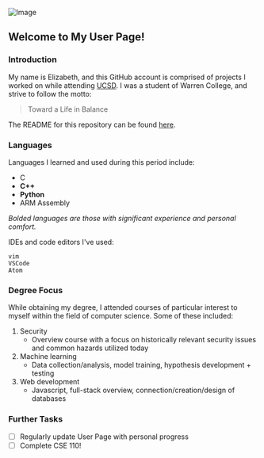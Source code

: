 ![Image](https://kpbs.media.clients.ellingtoncms.com/img/photos/2018/07/17/CAMD8290.jpg)

## Welcome to My User Page!

### Introduction

My name is Elizabeth, and this GitHub account is comprised of projects I worked on while attending [UCSD](https://ucsd.edu/). I was a student of Warren College, and strive to follow the motto:
> Toward a Life in Balance

The README for this repository can be found [here](README.md).

### Languages

Languages I learned and used during this period include:

- C
- **C++**
- **Python**
- ARM Assembly

*Bolded languages are those with significant experience and personal comfort.*

IDEs and code editors I've used:

```
vim
VSCode
Atom
```
### Degree Focus

While obtaining my degree, I attended courses of particular interest to myself within the field of computer science. Some of these included:

1. Security
   - Overview course with a focus on historically relevant security issues and common hazards utilized today
2. Machine learning
   - Data collection/analysis, model training, hypothesis development + testing
3. Web development
   - Javascript, full-stack overview, connection/creation/design of databases

### Further Tasks

- [ ] Regularly update User Page with personal progress
- [ ] Complete CSE 110!
